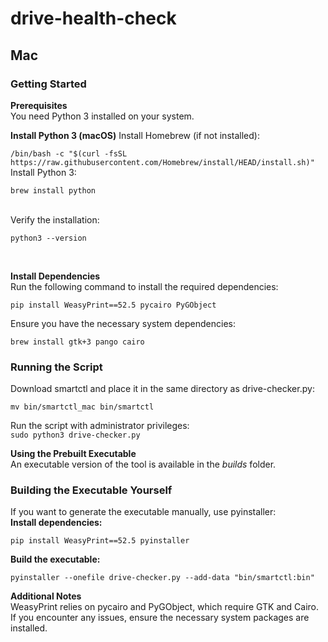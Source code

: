 # drive-health-check
<h2>Mac</h2>
<h3>Getting Started</h3>
<b>Prerequisites</b><br/>
You need Python 3 installed on your system.<br/>

<b>Install Python 3 (macOS)</b>
Install Homebrew (if not installed):<br/>

```/bin/bash -c "$(curl -fsSL https://raw.githubusercontent.com/Homebrew/install/HEAD/install.sh)"```
<br/>
Install Python 3:
<br/>

```brew install python```

<br/>
Verify the installation:<br/>

```python3 --version```

<br/>

<b>Install Dependencies</b><br/>
Run the following command to install the required dependencies:<br/>

```pip install WeasyPrint==52.5 pycairo PyGObject```
<br/>

Ensure you have the necessary system dependencies:<br/>

```brew install gtk+3 pango cairo```

<h3>Running the Script</h3>
Download smartctl and place it in the same directory as drive-checker.py:<br/>

```mv bin/smartctl_mac bin/smartctl```

Run the script with administrator privileges:<br/>
```sudo python3 drive-checker.py```
<br/>

<b>Using the Prebuilt Executable</b><br/>
An executable version of the tool is available in the <i>builds</i> folder.<br/>


<h3>Building the Executable Yourself</h3>
If you want to generate the executable manually, use pyinstaller:
<br/>
<b>Install dependencies:</b><br/>

```pip install WeasyPrint==52.5 pyinstaller```
<br/>

<b>Build the executable:</b><br/>

```pyinstaller --onefile drive-checker.py --add-data "bin/smartctl:bin"```

<b>Additional Notes</b><br/>
WeasyPrint relies on pycairo and PyGObject, which require GTK and Cairo.<br/>
If you encounter any issues, ensure the necessary system packages are installed.<br/>